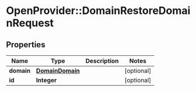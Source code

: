 # OpenProvider::DomainRestoreDomainRequest

## Properties
Name | Type | Description | Notes
------------ | ------------- | ------------- | -------------
**domain** | [**DomainDomain**](DomainDomain.md) |  | [optional] 
**id** | **Integer** |  | [optional] 

